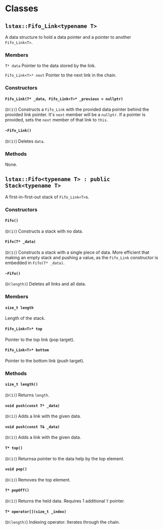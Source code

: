 # Classes
## ```lstax::Fifo_Link<typename T>```
A data structure to hold a data pointer and a pointer to another ```Fifo_Link<T>```.

### Members
```T* data```
Pointer to the data stored by the link.

```Fifo_Link<T>* next```
Pointer to the next link in the chain.
### Constructors
#### ```Fifo_Link(T* _data, Fifo_Link<T>* _previous = nullptr)```
(```O(1)```)
Constructs a ```Fifo_Link``` with the provided data pointer behind the provided link pointer. It's ```next``` member will be a ```nullptr```. If a pointer is provided, sets the ```next``` member of that link to ```this```.


#### ```~Fifo_Link()```
(```O(1)```)
Deletes ```data```.
### Methods
None.

## ```lstax::Fifo<typename T> : public Stack<typename T>```
A first-in-first-out stack of ```Fifo_Link<T>```s.

### Constructors
#### ```Fifo()```
(```O(1)```)
Constructs a stack with no data.

#### ```Fifo(T* _data)```
(```O(1)```)
Constructs a stack with a single piece of data. More efficient that making an empty stack and pushing a value, as the ```Fifo_Link``` constructor is embedded in ```Fifo(T* _data)```.

#### ```~Fifo()```
(```O(length)```)
Deletes all links and all data.

### Members
#### ```size_t length```
Length of the stack.

#### ```Fifo_Link<T>* top```
Pointer to the top link (pop target).

#### ```Fifo_Link<T>* bottom```
Pointer to the bottom link (push target).

### Methods
#### ```size_t length()```
(```O(1)```)
Returns ```length```.

#### ```void push(const T* _data)```
(```O(1)```)
Adds a link with the given data.

#### ```void push(const T& _data)```
(```O(1)```)
Adds a link with the given data.

#### ```T* top()```
(```O(1)```)
Returnsa pointer to the data help by the top element.

#### ```void pop()```
(```O(1)```)
Removes the top element.

#### ```T* popOff()```
(```O(1)```)
Returns the held data. Requires 1 additional ```T``` pointer.

#### ```T* operator[](size_t _index)```
(```O(length)```)
Indexing operator. Iterates through the chain.
